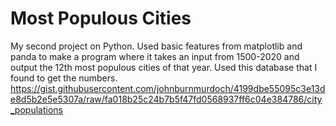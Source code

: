 # Most Populous Cities

My second project on Python. Used basic features from matplotlib and panda to make a program where it takes an input from 1500-2020 and output the 12th most populous cities of that year. Used this database that I found to get the numbers. https://gist.githubusercontent.com/johnburnmurdoch/4199dbe55095c3e13de8d5b2e5e5307a/raw/fa018b25c24b7b5f47fd0568937ff6c04e384786/city_populations
